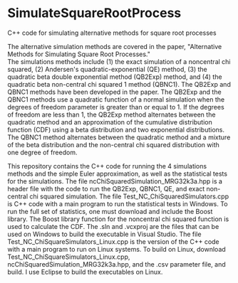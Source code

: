 # SimulateSquareRootProcess
C++ code for simulating alternative methods for square root processes

The alternative simulation methods are covered in the paper, "Alternative Methods for Simulating Square Root Processes."  
The simulations methods include (1) the exact simulation of a noncentral chi squared, (2) Andersen's quadratic-exponential (QE) method, (3) 
the quadratic beta double exponential method (QB2Exp) method, and (4) the quadratic beta non-central chi squared 1 method (QBNC1). The QB2Exp
and QBNC1 methods have been developed in the paper. The QB2Exp and the QBNC1 methods use a quadratic function of a normal simulation when 
the degrees of freedom parameter is greater than or equal to 1.  If the degrees of freedom are less than 1, the QB2Exp method alternates 
between the quadratic method and an approximation of the cumulative distribution function (CDF) using a beta distribution and two exponential
distributions. The QBNC1 method alternates between the quadratic method and a mixture of the beta distribution and the non-central chi squared
distribution with one degree of freedom.

This repository contains the C++ code for running the 4 simulations methods and the simple Euler approximation, as well as the statistical 
tests for the simulations. The file ncChiSquaredSimulation_MRG32k3a.hpp is a header file with the code to run the QB2Exp, QBNC1, QE, and 
exact non-central chi squared simulation. The file Test_NC_ChiSquaredSimulators.cpp is C++ code with a main program to run the statistical 
tests in Windows. To run the full set of statistics, one must download and include the Boost library. The Boost library function for the 
noncentral chi squared function is used to calculate the CDF. The .sln and .vcxproj are the files that can be used on Windows to build 
the executable in Visual Studio.  The file Test_NC_ChiSquareSimulators_Linux.cpp is the version of the C++ code with a main program to run 
on Linux systems.  To build on Linux, download Test_NC_ChiSquareSimulators_Linux.cpp, ncChiSquaredSimulation_MRG32k3a.hpp, and the .csv 
parameter file, and build. I use Eclipse to build the executables on Linux.

